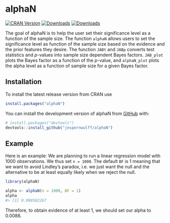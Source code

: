 
<!-- README.md is generated from README.Rmd. Please edit that file -->

# alphaN

<!-- badges: start -->

[![CRAN
Version](https://www.r-pkg.org/badges/version/alphaN)](https://cran.r-project.org/package=alphaN)
[![Downloads](http://cranlogs.r-pkg.org/badges/grand-total/alphaN?color=brightgreen)](https://CRAN.R-project.org/package=alphaN)
[![Downloads](https://cranlogs.r-pkg.org/badges/alphaN?color=brightgreen)](https://CRAN.R-project.org/package=alphaN)
<!-- badges: end -->

The goal of alphaN is to help the user set their significance level as a
function of the sample size. The function `alphaN` allows users to set
the significance level as function of the sample size based on the
evidence and the prior features they desire. The function `JABt` and
`JABp` converts test statistics and $p$-values into sample size
dependent Bayes factors. `JAB_plot` plots the Bayes factor as a function
of the $p$-value, and `alphaN_plot` plots the alpha level as a function
of sample size for a given Bayes factor.

## Installation

To install the latest release version from CRAN use

``` r
install.packages("alphaN")
```

You can install the development version of alphaN from
[GitHub](https://github.com/) with:

``` r
# install.packages("devtools")
devtools::install_github("jespernwulff/alphaN")
```

## Example

Here is an example: We are planning to run a linear regression model
with 1000 observations. We thus set `n = 1000`. The default `BF` is 1
meaning that we want to avoid Lindley’s paradox, i.e. we just want the
null and the alternative to be at least equally likely when we reject
the null.

``` r
library(alphaN)

alpha <- alphaN(n = 1000, BF = 1)
alpha
#> [1] 0.008582267
```

Therefore, to obtain evidence of at least 1, we should set our alpha to
0.0086.
